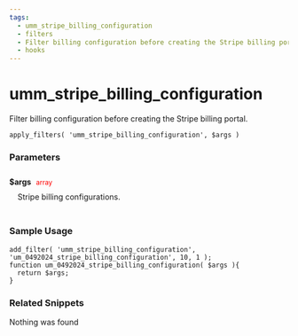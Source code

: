 ```yaml
---
tags: 
  - umm_stripe_billing_configuration
  - filters
  - Filter billing configuration before creating the Stripe billing portal.
  - hooks
---
```

# umm\_stripe\_billing\_configuration
Filter billing configuration before creating the Stripe billing portal.
<Badge text="Since 1.0.0" vertical="middle" />
``` php:no-line-numbers
apply_filters( 'umm_stripe_billing_configuration', $args )
```
<div class='hook-sep'></div>

### Parameters

<div style='padding: 10px 0px 10px;'>
<strong>$args</strong> <span style='color:red;font-size:12px;padding: 0px 5px 0px 5px' >array</span>
<div style="margin-left:10px;padding: 10px 5px">Stripe billing configurations.</div>
</div>
<div class='hook-sep'></div>



### Sample Usage

``` php:no-line-numbers
add_filter( 'umm_stripe_billing_configuration', 'um_0492024_stripe_billing_configuration', 10, 1 );
function um_0492024_stripe_billing_configuration( $args ){
  return $args;
}
```
<div class='hook-sep'></div>



### Related Snippets

Nothing was found

